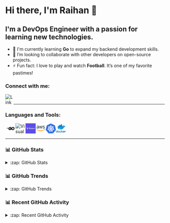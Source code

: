 # Hi there, I'm Raihan 👋

## I'm a DevOps Engineer with a passion for learning new technologies.
- 🔭 I'm currently learning **Go** to expand my backend development skills.
- 🌱 I’m looking to collaborate with other developers on open-source projects.
- ⚡ Fun fact: I love to play and watch **Football**. It’s one of my favorite pastimes!

### Connect with me:
<a href="https://www.linkedin.com/in/raihan-ali-843296157/" target="_blank">
  <img height="32" align="left" alt="LinkedIn" width="26px" src="https://unpkg.com/simple-icons@v6/icons/linkedin.svg" />
</a>

<br />

---

### Languages and Tools:
<img height="32" align="left" alt="Go" width="32" src="https://raw.githubusercontent.com/github/explore/80688e429a7d4ef2fca1e82350fe8e3517d3494d/topics/go/go.png" />
<img height="32" align="left" alt="Visual Studio Code" width="32" src="https://media.githubusercontent.com/media/microsoft/vscode-docs/main/images/logo-stable.png" />
<img height="32" align="left" alt="Terraform" width="32" src="https://raw.githubusercontent.com/github/explore/80688e429a7d4ef2fca1e82350fe8e3517d3494d/topics/terraform/terraform.png" />
<img height="32" align="left" alt="AWS" width="32" src="https://raw.githubusercontent.com/github/explore/fbceb94436312b6dacde68d122a5b9c7d11f9524/topics/aws/aws.png" />
<img height="32" align="left" alt="Kubernetes" width="32" src="https://raw.githubusercontent.com/github/explore/01ea2a586e5da744792d0ccfce2f68b861f29301/topics/kubernetes/kubernetes.png" />
<img height="32" align="left" alt="Docker" width="32" src="https://raw.githubusercontent.com/github/explore/01ea2a586e5da744792d0ccfce2f68b861f29301/topics/docker/docker.png" />

<br />
<br />

---

### 📊 GitHub Stats

<details>
  <summary>:zap: GitHub Stats</summary>
  <p>
    ![Raihan's GitHub stats](https://github-readme-stats.vercel.app/api?username=Raihan11x)
  </p>
</details>

### 📊 GitHub Trends

<details>
  <summary>:zap: GitHub Trends</summary>
  <p>
    ![GitHub Trends](https://github-readme-stats.vercel.app/api/top-langs/?username=Raihan11x&layout=compact)
  </p>
</details>

### 📊 Recent GitHub Activity

<details>
  <summary>:zap: Recent GitHub Activity</summary>
  
  ![Recent GitHub Activity](https://github-readme-activity-graph.cyclic.app/graph?username=Raihan11x&theme=github)

</details>
